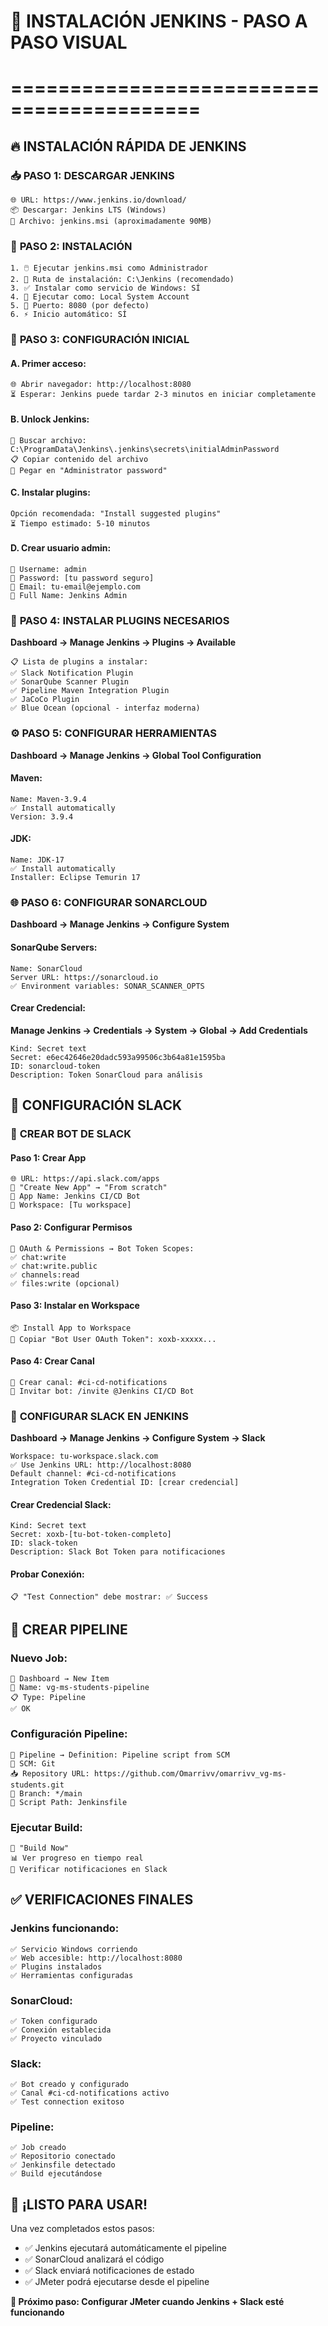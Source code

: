 # 🎯 INSTALACIÓN JENKINS - PASO A PASO VISUAL
# ==========================================

## 🔥 INSTALACIÓN RÁPIDA DE JENKINS

### 📥 **PASO 1: DESCARGAR JENKINS**

```
🌐 URL: https://www.jenkins.io/download/
📦 Descargar: Jenkins LTS (Windows)
📂 Archivo: jenkins.msi (aproximadamente 90MB)
```

### 🔧 **PASO 2: INSTALACIÓN**

```
1. 🖱️ Ejecutar jenkins.msi como Administrador
2. 📍 Ruta de instalación: C:\Jenkins (recomendado)
3. ✅ Instalar como servicio de Windows: SÍ
4. 👤 Ejecutar como: Local System Account
5. 🔌 Puerto: 8080 (por defecto)
6. ⚡ Inicio automático: SÍ
```

### 🚀 **PASO 3: CONFIGURACIÓN INICIAL**

#### **A. Primer acceso:**
```
🌐 Abrir navegador: http://localhost:8080
⏳ Esperar: Jenkins puede tardar 2-3 minutos en iniciar completamente
```

#### **B. Unlock Jenkins:**
```
📂 Buscar archivo: C:\ProgramData\Jenkins\.jenkins\secrets\initialAdminPassword
📋 Copiar contenido del archivo
🔐 Pegar en "Administrator password"
```

#### **C. Instalar plugins:**
```
Opción recomendada: "Install suggested plugins"
⏳ Tiempo estimado: 5-10 minutos
```

#### **D. Crear usuario admin:**
```
👤 Username: admin
🔐 Password: [tu password seguro]
📧 Email: tu-email@ejemplo.com
📝 Full Name: Jenkins Admin
```

### 🔌 **PASO 4: INSTALAR PLUGINS NECESARIOS**

**Dashboard → Manage Jenkins → Plugins → Available**

```
📋 Lista de plugins a instalar:
✅ Slack Notification Plugin
✅ SonarQube Scanner Plugin  
✅ Pipeline Maven Integration Plugin
✅ JaCoCo Plugin
✅ Blue Ocean (opcional - interfaz moderna)
```

### ⚙️ **PASO 5: CONFIGURAR HERRAMIENTAS**

**Dashboard → Manage Jenkins → Global Tool Configuration**

#### **Maven:**
```
Name: Maven-3.9.4
✅ Install automatically
Version: 3.9.4
```

#### **JDK:**
```
Name: JDK-17
✅ Install automatically
Installer: Eclipse Temurin 17
```

### 🌐 **PASO 6: CONFIGURAR SONARCLOUD**

**Dashboard → Manage Jenkins → Configure System**

#### **SonarQube Servers:**
```
Name: SonarCloud
Server URL: https://sonarcloud.io
✅ Environment variables: SONAR_SCANNER_OPTS
```

#### **Crear Credencial:**
**Manage Jenkins → Credentials → System → Global → Add Credentials**
```
Kind: Secret text
Secret: e6ec42646e20dadc593a99506c3b64a81e1595ba
ID: sonarcloud-token
Description: Token SonarCloud para análisis
```

## 📢 CONFIGURACIÓN SLACK

### 🤖 **CREAR BOT DE SLACK**

#### **Paso 1: Crear App**
```
🌐 URL: https://api.slack.com/apps
🔄 "Create New App" → "From scratch"
📝 App Name: Jenkins CI/CD Bot
🏢 Workspace: [Tu workspace]
```

#### **Paso 2: Configurar Permisos**
```
📂 OAuth & Permissions → Bot Token Scopes:
✅ chat:write
✅ chat:write.public  
✅ channels:read
✅ files:write (opcional)
```

#### **Paso 3: Instalar en Workspace**
```
📦 Install App to Workspace
🔑 Copiar "Bot User OAuth Token": xoxb-xxxxx...
```

#### **Paso 4: Crear Canal**
```
📢 Crear canal: #ci-cd-notifications
🤖 Invitar bot: /invite @Jenkins CI/CD Bot
```

### 🔗 **CONFIGURAR SLACK EN JENKINS**

**Dashboard → Manage Jenkins → Configure System → Slack**

```
Workspace: tu-workspace.slack.com
✅ Use Jenkins URL: http://localhost:8080
Default channel: #ci-cd-notifications
Integration Token Credential ID: [crear credencial]
```

#### **Crear Credencial Slack:**
```
Kind: Secret text
Secret: xoxb-[tu-bot-token-completo]
ID: slack-token
Description: Slack Bot Token para notificaciones
```

#### **Probar Conexión:**
```
📋 "Test Connection" debe mostrar: ✅ Success
```

## 🚀 **CREAR PIPELINE**

### **Nuevo Job:**
```
📂 Dashboard → New Item
📝 Name: vg-ms-students-pipeline
📋 Type: Pipeline
✅ OK
```

### **Configuración Pipeline:**
```
📂 Pipeline → Definition: Pipeline script from SCM
🔗 SCM: Git
📥 Repository URL: https://github.com/Omarrivv/omarrivv_vg-ms-students.git
🌿 Branch: */main
📄 Script Path: Jenkinsfile
```

### **Ejecutar Build:**
```
🚀 "Build Now"
📊 Ver progreso en tiempo real
📢 Verificar notificaciones en Slack
```

## ✅ **VERIFICACIONES FINALES**

### **Jenkins funcionando:**
```
✅ Servicio Windows corriendo
✅ Web accesible: http://localhost:8080  
✅ Plugins instalados
✅ Herramientas configuradas
```

### **SonarCloud:**
```
✅ Token configurado
✅ Conexión establecida  
✅ Proyecto vinculado
```

### **Slack:**
```
✅ Bot creado y configurado
✅ Canal #ci-cd-notifications activo
✅ Test connection exitoso
```

### **Pipeline:**
```
✅ Job creado
✅ Repositorio conectado
✅ Jenkinsfile detectado
✅ Build ejecutándose
```

## 🎊 **¡LISTO PARA USAR!**

Una vez completados estos pasos:
- ✅ Jenkins ejecutará automáticamente el pipeline
- ✅ SonarCloud analizará el código
- ✅ Slack enviará notificaciones de estado
- ✅ JMeter podrá ejecutarse desde el pipeline

**🔄 Próximo paso: Configurar JMeter cuando Jenkins + Slack esté funcionando**